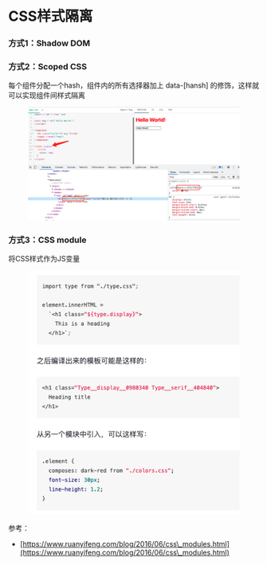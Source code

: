 # CSS样式隔离

### 方式1：Shadow DOM



### 方式2：Scoped CSS

每个组件分配一个hash，组件内的所有选择器加上 data-\[hansh] 的修饰，这样就可以实现组件间样式隔离

<figure><img src="../../.gitbook/assets/image (1) (2).png" alt=""><figcaption></figcaption></figure>

###

### 方式3：CSS module

将CSS样式作为JS变量

<figure><img src="../../.gitbook/assets/image (3) (2).png" alt=""><figcaption></figcaption></figure>



参考：

* [https://www.ruanyifeng.com/blog/2016/06/css\_modules.html](https://www.ruanyifeng.com/blog/2016/06/css\_modules.html)






